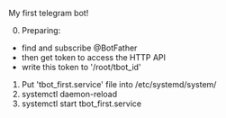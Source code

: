My first telegram bot!

0) Preparing:
  - find and subscribe @BotFather
  - then get token to access the HTTP API
  - write this token to '/root/tbot_id'
1) Put 'tbot_first.service' file into /etc/systemd/system/
2) systemctl daemon-reload
3) systemctl start tbot_first.service
